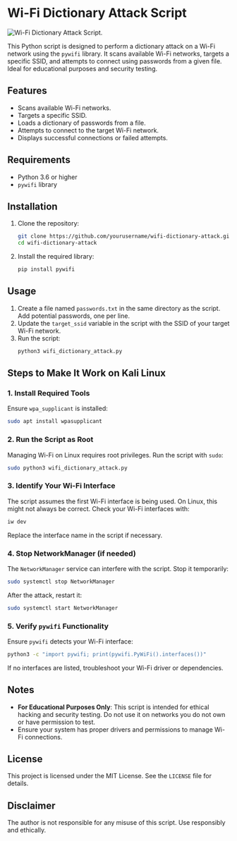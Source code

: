 # Wi-Fi Dictionary Attack Script

![Wi-Fi Dictionary Attack Script.](https://imgur.com/sEFTBgT.png)

This Python script is designed to perform a dictionary attack on a Wi-Fi network using the `pywifi` library. It scans available Wi-Fi networks, targets a specific SSID, and attempts to connect using passwords from a given file. Ideal for educational purposes and security testing.

## Features
- Scans available Wi-Fi networks.
- Targets a specific SSID.
- Loads a dictionary of passwords from a file.
- Attempts to connect to the target Wi-Fi network.
- Displays successful connections or failed attempts.

## Requirements
- Python 3.6 or higher
- `pywifi` library

## Installation
1. Clone the repository:
   ```bash
   git clone https://github.com/yourusername/wifi-dictionary-attack.git](https://github.com/SagarBiswas-MultiHAT/wifi-dictionary-attack.git
   cd wifi-dictionary-attack
   ```

2. Install the required library:
   ```bash
   pip install pywifi
   ```

## Usage
1. Create a file named `passwords.txt` in the same directory as the script. Add potential passwords, one per line.
2. Update the `target_ssid` variable in the script with the SSID of your target Wi-Fi network.
3. Run the script:
   ```bash
   python3 wifi_dictionary_attack.py
   ```

## Steps to Make It Work on Kali Linux

### 1. Install Required Tools
Ensure `wpa_supplicant` is installed:
```bash
sudo apt install wpasupplicant
```

### 2. Run the Script as Root
Managing Wi-Fi on Linux requires root privileges. Run the script with `sudo`:
```bash
sudo python3 wifi_dictionary_attack.py
```

### 3. Identify Your Wi-Fi Interface
The script assumes the first Wi-Fi interface is being used. On Linux, this might not always be correct. Check your Wi-Fi interfaces with:
```bash
iw dev
```
Replace the interface name in the script if necessary.

### 4. Stop NetworkManager (if needed)
The `NetworkManager` service can interfere with the script. Stop it temporarily:
```bash
sudo systemctl stop NetworkManager
```
After the attack, restart it:
```bash
sudo systemctl start NetworkManager
```

### 5. Verify `pywifi` Functionality
Ensure `pywifi` detects your Wi-Fi interface:
```bash
python3 -c "import pywifi; print(pywifi.PyWiFi().interfaces())"
```
If no interfaces are listed, troubleshoot your Wi-Fi driver or dependencies.

## Notes
- **For Educational Purposes Only**: This script is intended for ethical hacking and security testing. Do not use it on networks you do not own or have permission to test.
- Ensure your system has proper drivers and permissions to manage Wi-Fi connections.

## License
This project is licensed under the MIT License. See the `LICENSE` file for details.

## Disclaimer
The author is not responsible for any misuse of this script. Use responsibly and ethically.
